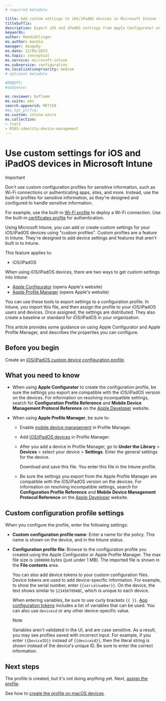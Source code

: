 ```yaml
---
# required metadata

title: Add custom settings to iOS/iPadOS devices in Microsoft Intune
titleSuffix:
description: Export iOS and iPadOS settings from Apple Configurator or Apple Profile Manager tools, and then import these settings into Microsoft Intune. These settings can create, use, and control custom settings and features on iOS/iPadOS devices. This custom profile can then be assigned or distributed to iOS/iPadOS devices in your organization to create a baseline or standard.
keywords:
author: MandiOhlinger
ms.author: mandia
manager: dougeby
ms.date: 12/05/2023
ms.topic: conceptual
ms.service: microsoft-intune
ms.subservice: configuration
ms.localizationpriority: medium
# optional metadata

#ROBOTS:
#audience:

ms.reviewer: beflamm
ms.suite: ems
search.appverid: MET150
#ms.tgt_pltfrm:
ms.custom: intune-azure
ms.collection:
- tier2
- M365-identity-device-management
---
```


# Use custom settings for iOS and iPadOS devices in Microsoft Intune

> [!IMPORTANT]
> Don't use custom configuration profiles for sensitive information, such as Wi-Fi connections or authenticating apps, sites, and more. Instead, use the built-in profiles for sensitive information, as they're designed and configured to handle sensitive information.
>
> For example, use the built-in [Wi-Fi profile](wi-fi-settings-configure.md) to deploy a Wi-Fi connection. Use the built-in [certificates profile](../protect/certificates-configure.md) for authentication.

Using Microsoft Intune, you can add or create custom settings for your iOS/iPadOS devices using "custom profiles". Custom profiles are a feature in Intune. They're designed to add device settings and features that aren't built in to Intune.

This feature applies to:

- iOS/iPadOS

When using iOS/iPadOS devices, there are two ways to get custom settings into Intune:

- [Apple Configurator](https://itunes.apple.com/app/apple-configurator-2/id1037126344?mt=12) (opens Apple's website)
- [Apple Profile Manager](https://support.apple.com/profile-manager) (opens Apple's website)

You can use these tools to export settings to a configuration profile. In Intune, you import this file, and then assign the profile to your iOS/iPadOS users and devices. Once assigned, the settings are distributed. They also create a baseline or standard for iOS/iPadOS in your organization.

This article provides some guidance on using Apple Configurator and Apple Profile Manager, and describes the properties you can configure.

## Before you begin

Create an [iOS/iPadOS custom device configuration profile](custom-settings-configure.md).

## What you need to know

- When using **Apple Configurator** to create the configuration profile, be sure the settings you export are compatible with the iOS/iPadOS version on the devices. For information on resolving incompatible settings, search for **Configuration Profile Reference** and **Mobile Device Management Protocol Reference** on the [Apple Developer](https://developer.apple.com/) website.

- When using **Apple Profile Manager**, be sure to:

  - Enable [mobile device management](https://help.apple.com/serverapp/mac/5.7/#/apd05B9B761-D390-4A75-9251-E9AD29A61D0C) in Profile Manager.
  - Add [iOS/iPadOS devices](https://help.apple.com/profilemanager/mac/5.7/#/pm9onzap1984) in Profile Manager.
  - After you add a device in Profile Manager, go to **Under the Library** > **Devices** > select your device > **Settings**. Enter the general settings for the device.

    Download and save this file. You enter this file in the Intune profile.

  - Be sure the settings you export from the Apple Profile Manager are compatible with the iOS/iPadOS version on the devices. For information on resolving incompatible settings, search for **Configuration Profile Reference** and **Mobile Device Management Protocol Reference** on the [Apple Developer](https://developer.apple.com/) website.

## Custom configuration profile settings

When you configure the profile, enter the following settings:

- **Custom configuration profile name**: Enter a name for the policy. This name is shown on the device, and in the Intune status.
- **Configuration profile file**: Browse to the configuration profile you created using the Apple Configurator or Apple Profile Manager. The max file size is `1000000` bytes (just under 1 MB). The imported file is shown in the **File contents** area.

  You can also add device tokens to your custom configuration files. Device tokens are used to add device-specific information. For example, to show the serial number, enter `{{serialnumber}}`. On the device, the text shows similar to `123456789ABC`, which is unique to each device.

  When entering variables, be sure to use curly brackets `{{ }}`. [App configuration tokens](../apps/app-configuration-policies-use-ios.md#tokens-used-in-the-property-list) includes a list of variables that can be used. You can also use `deviceid` or any other device-specific value.

  > [!NOTE]
  > Variables aren't validated in the UI, and are case sensitive. As a result, you may see profiles saved with incorrect input. For example, if you enter `{{DeviceID}}` instead of `{{deviceid}}`, then the literal string is shown instead of the device's unique ID. Be sure to enter the correct information.

## Next steps

The profile is created, but it's not doing anything yet. Next, [assign the profile](device-profile-assign.md).

See how to [create the profile on macOS devices](custom-settings-macos.md).
